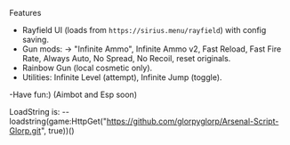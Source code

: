 Features

* Rayfield UI (loads from `https://sirius.menu/rayfield`) with config saving.
* Gun mods: → "Infinite Ammo", Infinite Ammo v2, Fast Reload, Fast Fire Rate, Always Auto, No Spread, No Recoil, reset originals.
* Rainbow Gun (local cosmetic only).
* Utilities: Infinite Level (attempt), Infinite Jump (toggle).

-Have fun:)
(Aimbot and Esp soon)

LoadString is: -- loadstring(game:HttpGet("https://github.com/glorpyglorp/Arsenal-Script-Glorp.git", true))()

